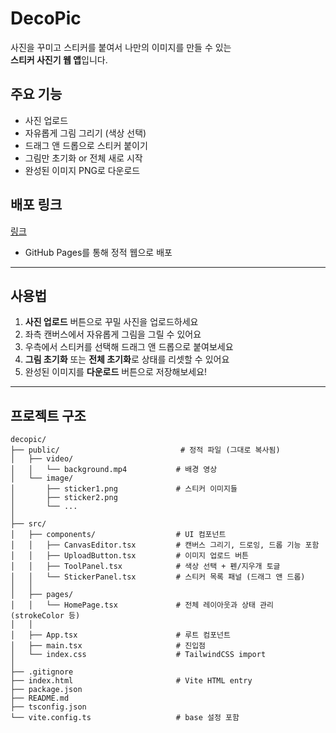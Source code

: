 # DecoPic

사진을 꾸미고 스티커를 붙여서 나만의 이미지를 만들 수 있는  
**스티커 사진기 웹 앱**입니다.

## 주요 기능

- 사진 업로드
- 자유롭게 그림 그리기 (색상 선택)
- 드래그 앤 드롭으로 스티커 붙이기
- 그림만 초기화 or 전체 새로 시작
- 완성된 이미지 PNG로 다운로드

## 배포 링크

[링크](https://dev-oil.github.io/project-decopic/)

- GitHub Pages를 통해 정적 웹으로 배포

---

## 사용법

1. **사진 업로드** 버튼으로 꾸밀 사진을 업로드하세요
2. 좌측 캔버스에서 자유롭게 그림을 그릴 수 있어요
3. 우측에서 스티커를 선택해 드래그 앤 드롭으로 붙여보세요
4. **그림 초기화** 또는 **전체 초기화**로 상태를 리셋할 수 있어요
5. 완성된 이미지를 **다운로드** 버튼으로 저장해보세요!

---

## 프로젝트 구조

```
decopic/
├── public/                           # 정적 파일 (그대로 복사됨)
│   ├── video/
│   │   └── background.mp4           # 배경 영상
│   └── image/
│       ├── sticker1.png             # 스티커 이미지들
│       ├── sticker2.png
│       └── ...
│
├── src/
│   ├── components/                  # UI 컴포넌트
│   │   ├── CanvasEditor.tsx         # 캔버스 그리기, 드로잉, 드롭 기능 포함
│   │   ├── UploadButton.tsx         # 이미지 업로드 버튼
│   │   ├── ToolPanel.tsx            # 색상 선택 + 펜/지우개 토글
│   │   └── StickerPanel.tsx         # 스티커 목록 패널 (드래그 앤 드롭)
│   │
│   ├── pages/
│   │   └── HomePage.tsx             # 전체 레이아웃과 상태 관리 (strokeColor 등)
│   │
│   ├── App.tsx                      # 루트 컴포넌트
│   ├── main.tsx                     # 진입점
│   └── index.css                    # TailwindCSS import
│
├── .gitignore
├── index.html                       # Vite HTML entry
├── package.json
├── README.md
├── tsconfig.json
└── vite.config.ts                   # base 설정 포함
```
